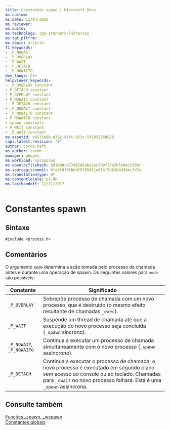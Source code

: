 ```yaml
---
title: Constantes spawn | Microsoft Docs
ms.custom: 
ms.date: 11/04/2016
ms.reviewer: 
ms.suite: 
ms.technology: cpp-standard-libraries
ms.tgt_pltfrm: 
ms.topic: article
f1_keywords:
- _P_NOWAIT
- _P_OVERLAY
- _P_WAIT
- _P_DETACH
- _P_NOWAITO
dev_langs: C++
helpviewer_keywords:
- _P_OVERLAY constant
- P_DETACH constant
- P_OVERLAY constant
- P_NOWAIT constant
- _P_DETACH constant
- _P_NOWAIT constant
- _P_NOWAITO constant
- P_NOWAITO constant
- spawn constants
- P_WAIT constant
- _P_WAIT constant
ms.assetid: e0533e88-d362-46fc-b53c-5f193226d879
caps.latest.revision: "8"
author: corob-msft
ms.author: corob
manager: ghogen
ms.workload: cplusplus
ms.openlocfilehash: 891080cb7740285aba2ac7d9f2542b5604c210bc
ms.sourcegitcommit: 8fa8fdf0fbb4f57950f1e8f4f9b81b4d39ec7d7a
ms.translationtype: HT
ms.contentlocale: pt-BR
ms.lasthandoff: 12/21/2017
---
```

# <a name="spawn-constants"></a>Constantes spawn
## <a name="syntax"></a>Sintaxe  
  
```  
#include <process.h>  
```  
  
## <a name="remarks"></a>Comentários  
 O argumento `mode` determina a ação tomada pelo processo de chamada antes e durante uma operação de spawn. Os seguintes valores para `mode` são possíveis:  
  
|Constante|Significado|  
|--------------|-------------|  
|`_P_OVERLAY`|Sobrepõe processo de chamada com um novo processo, que é destruído (o mesmo efeito resultante de chamadas `_exec`).|  
|`_P_WAIT`|Suspende um thread de chamada até que a execução do novo processo seja concluída (`_spawn` síncrono).|  
|`_P_NOWAIT`, `_P_NOWAITO`|Continua a executar um processo de chamada simultaneamente com o novo processo (`_spawn` assíncrono).|  
|`_P_DETACH`|Continua a executar o processo de chamada; o novo processo é executado em segundo plano sem acesso ao console ou ao teclado. Chamadas para `_cwait` no novo processo falhará. Está é uma `_spawn` assíncrona.|  
  
## <a name="see-also"></a>Consulte também  
 [Funções _spawn, _wspawn](../c-runtime-library/spawn-wspawn-functions.md)   
 [Constantes globais](../c-runtime-library/global-constants.md)